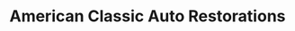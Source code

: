 ---
title: "American Classic Auto Restorations"
url: /manchester/american-classic-auto-restorations/
shop: car repair
---